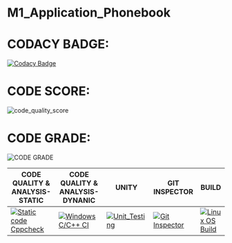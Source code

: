 # M1_Application_Phonebook
# CODACY BADGE:

[![Codacy Badge](https://app.codacy.com/project/badge/Grade/23a656c4073042acbc8df2a9954ed006)](https://www.codacy.com/gh/gulamsuhail00/M1_Application_Phonebook/dashboard?utm_source=github.com&amp;utm_medium=referral&amp;utm_content=gulamsuhail00/M1_Application_Phonebook&amp;utm_campaign=Badge_Grade)
# CODE SCORE:

![code_quality_score](https://api.codiga.io/project/30006/score/svg)

# CODE GRADE:

![CODE GRADE](https://api.codiga.io/project/30006/status/svg)


| CODE QUALITY & ANALYSIS-STATIC                                                                                                                                                                                                	| CODE QUALITY & ANALYSIS-DYNANIC                                                                                                                                                                                                           	| UNITY                                                                                                                                                                                                         	| GIT INSPECTOR                                                                                                                                                                                                                             	| BUILD                                                                                                                                                                                                            	|
|-------------------------------------------------------------------------------------------------------------------------------------------------------------------------------------------------------------------------------	|-------------------------------------------------------------------------------------------------------------------------------------------------------------------------------------------------------------------------------------------	|---------------------------------------------------------------------------------------------------------------------------------------------------------------------------------------------------------------	|-------------------------------------------------------------------------------------------------------------------------------------------------------------------------------------------------------------------------------------------	|------------------------------------------------------------------------------------------------------------------------------------------------------------------------------------------------------------------	|
| [![Static code Cppcheck](https://github.com/gulamsuhail00/M1_Application_Phonebook/actions/workflows/cppcheck.yml/badge.svg)](https://github.com/gulamsuhail00/M1_Application_Phonebook/actions/workflows/cppcheck.yml) 	|[![Windows C/C++ CI](https://github.com/PenkiSaisree/M1_Application_Phonebook/actions/workflows/windows_c-cpp.yml/badge.svg)](https://github.com/PenkiSaisree/M1_Application_Phonebook/actions/workflows/windows_c-cpp.yml) 	| [![Unit_Testing](https://github.com/gulamsuhail00/M1_Application_Phonebook/actions/workflows/Unittesting.yml/badge.svg)](https://github.com/gulamsuhail00/M1_Application_Phonebook/actions/workflows/Unittesting.yml) 	| [![Git Inspector](https://github.com/gulamsuhail00/M1_Application_Phonebook/actions/workflows/gitinspector.yml/badge.svg)](https://github.com/gulamsuhail00/M1_Application_Phonebook/actions/workflows/gitinspector.yml) 	| [![Linux OS Build](https://github.com/gulamsuhail00/M1_Application_Phonebook/actions/workflows/Build_linux.yml/badge.svg)](https://github.com/gulamsuhail00/M1_Application_Phonebook/actions/workflows/Build_linux.yml) 	|
